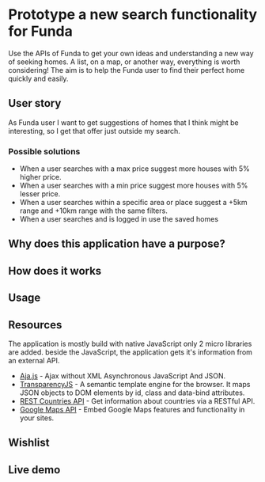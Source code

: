 # Prototype a new search functionality for Funda
Use the APIs of Funda to get your own ideas and understanding a new way of seeking homes. A list, on a map, or another way, everything is worth considering! The aim is to help the Funda user to find their perfect home quickly and easily.

## User story
As Funda user I want to get suggestions of homes that I think might be interesting, so I get that offer just outside my search.

### Possible solutions
- When a user searches with a max price suggest more houses with 5% higher price.
- When a user searches with a min price suggest more houses with 5% lesser price.
- When a user searches within a specific area or place suggest a +5km range and +10km range with the same filters.
- When a user searches and is logged in use the saved homes 

## Why does this application have a purpose?

## How does it works

## Usage

## Resources
The application is mostly build with native JavaScript only 2 micro libraries are added. beside the JavaScript, the application gets it's information from an external API.
- [Aja.js](http://krampstudio.com/aja.js/) - Ajax without XML Asynchronous JavaScript And JSON.
- [TransparencyJS](https://github.com/leonidas/transparency) - A semantic template engine for the browser. It maps JSON objects to DOM elements by id, class and data-bind attributes.
- [REST Countries API](https://restcountries.eu/) - Get information about countries via a RESTful API.
- [Google Maps API](https://developers.google.com/maps/documentation/javascript/adding-a-google-map) - Embed Google Maps features and functionality in your sites.

## Wishlist

## Live demo